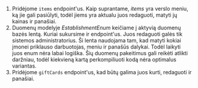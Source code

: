 1. Pridėjome `items` endpoint'us. Kaip suprantame, *items* yra verslo meniu, ką jie gali pasiūlyti, todėl jiems yra aktualu juos redaguoti, matyti jų kainas ir panašiai.
2. Duomenų modelyje *EstablishmentEnum* keičiame į aktyvią duomenų bazės lentą. Kuriai sukursime ir endpoint'us. Juos redaguoti galės tik sistemos administratorius. Ši lenta naudojama tam, kad matyti kokiai įmonei priklauso darbuotojas, meniu ir panašūs dalykai. Todėl laikyti juos enum nėra labai logiška. Šių duomenų pakeitimus gali reikėti atlikti daržniau, todėl kiekvieną kartą perkompiliuoti kodą nėra optimalus variantas.
3. Pridėjome `giftCards` endpoint'us, kad būtų galima juos kurti, redaguoti ir panašiai.
